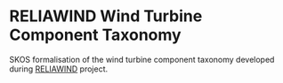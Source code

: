 # RELIAWIND Wind Turbine Component Taxonomy

SKOS formalisation of the wind turbine component taxonomy developed during [RELIAWIND](https://cordis.europa.eu/project/id/212966) project. 
